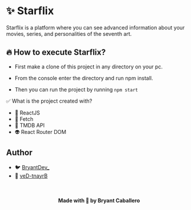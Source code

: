 # ✨ Starflix
Starflix is a platform where you can see advanced information about your movies, series, and personalities of the seventh art.

## 🔥 How to execute Starflix?

- First make a clone of this project in any directory on your pc.

- From the console enter the directory and run npm install.
- Then you can run the project by running ```npm start```


✅ What is the project created with?
- 🌹 ReactJS
- 🎁 Fetch
- 👾 TMDB API
- 👽 React Router DOM

## Author
- 🐦 [BryantDev_](https://twitter.com/BryantDev_)
- 🐙 [veD-tnayrB](https://github.com/veD-tnayrB/)

<br />

<h4 align="center">Made with 💖 by Bryant Caballero</h4>

